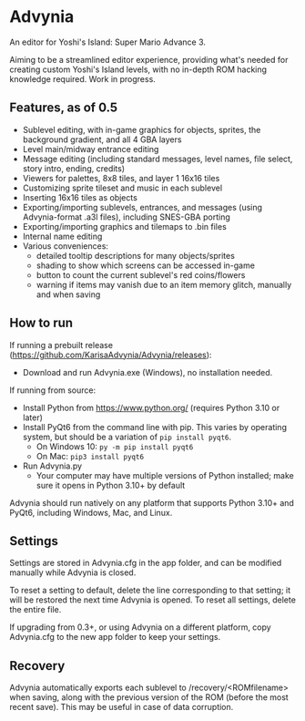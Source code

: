 # Advynia
An editor for Yoshi's Island: Super Mario Advance 3.

Aiming to be a streamlined editor experience, providing what's needed for creating custom Yoshi's Island levels, with no in-depth ROM hacking knowledge required. Work in progress.

## Features, as of 0.5
- Sublevel editing, with in-game graphics for objects, sprites, the background gradient, and all 4 GBA layers
- Level main/midway entrance editing
- Message editing (including standard messages, level names, file select, story intro, ending, credits)
- Viewers for palettes, 8x8 tiles, and layer 1 16x16 tiles
- Customizing sprite tileset and music in each sublevel
- Inserting 16x16 tiles as objects
- Exporting/importing sublevels, entrances, and messages (using Advynia-format .a3l files), including SNES-GBA porting
- Exporting/importing graphics and tilemaps to .bin files
- Internal name editing
- Various conveniences:
    - detailed tooltip descriptions for many objects/sprites
    - shading to show which screens can be accessed in-game
    - button to count the current sublevel's red coins/flowers
    - warning if items may vanish due to an item memory glitch, manually and when saving

## How to run
If running a prebuilt release (<https://github.com/KarisaAdvynia/Advynia/releases>):
- Download and run Advynia.exe (Windows)<!-- or Advynia.app (Mac)-->, no installation needed.

If running from source:
- Install Python from <https://www.python.org/> (requires Python 3.10 or later)
- Install PyQt6 from the command line with pip. This varies by operating system, but should be a variation of `pip install pyqt6`.
    - On Windows 10: `py -m pip install pyqt6`
    - On Mac: `pip3 install pyqt6`
- Run Advynia.py
    - Your computer may have multiple versions of Python installed; make sure it opens in Python 3.10+ by default

Advynia should run natively on any platform that supports Python 3.10+ and PyQt6, including Windows, Mac, and Linux.

## Settings
Settings are stored in Advynia.cfg in the app folder, and can be modified manually while Advynia is closed.
<!-- - Note: In the Mac build, Advynia.app/Contents/MacOS/ is treated as the app folder, as opposed to the folder containing Advynia.app. This is unintentional.-->

To reset a setting to default, delete the line corresponding to that setting; it will be restored the next time Advynia is opened. To reset all settings, delete the entire file.

If upgrading from 0.3+, or using Advynia on a different platform, copy Advynia.cfg to the new app folder to keep your settings.

## Recovery
Advynia automatically exports each sublevel to /recovery/\<ROMfilename\> when saving, along with the previous version of the ROM (before the most recent save). This may be useful in case of data corruption.
